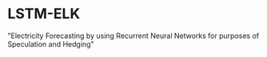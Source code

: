# LSTM-ELK
"Electricity Forecasting by using Recurrent Neural Networks for purposes of Speculation and Hedging"
